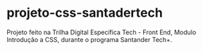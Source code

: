 # projeto-css-santadertech
Projeto feito na Trilha Digital Específica Tech - Front End, Modulo Introdução a CSS, durante o programa Santander Tech+.

